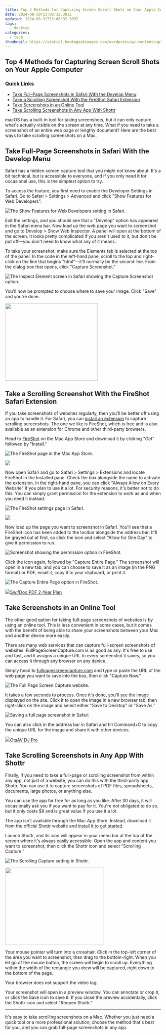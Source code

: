 ```yaml
---
title: Top 4 Methods for Capturing Screen Scroll Shots on Your Apple Computer
date: 2024-08-30T13:08:32.303Z
updated: 2024-08-31T13:08:32.303Z
tags:
  - desktop
categories:
  - tech
thumbnail: https://static1.howtogeekimages.com/wordpress/wp-content/uploads/2024/04/a-macbook-air-under-a-wooden-table-with-the-macos-home-screen-and-an-illustration-representing-the-scrolling-screenshot-in-the-center.jpg
---
```


## Top 4 Methods for Capturing Screen Scroll Shots on Your Apple Computer

### Quick Links

* [Take Full-Page Screenshots in Safari With the Develop Menu](https://screen-sharing-recording.techidaily.com/new-2024-approved-innovating-your-sims-4-experience-through-recording/)
* [Take a Scrolling Screenshot With the FireShot Safari Extension](https://youtube-blog.techidaily.com/n-2024-a-compre-written-by-daniel-kelley/)
* [Take Screenshots in an Online Tool](https://some-approaches.techidaily.com/2024-approved-the-entrepreneurial-journey-of-launching-a-review-channel-for-clothing/)
* [Take Scrolling Screenshots in Any App With Shottr](https://some-skills.techidaily.com/new-the-auditory-explorers-manual-crafting-unique-sounds-and-ringtones-for-android-users/)

 macOS has a built-in tool for taking screenshots, but it can only capture what's actually visible on the screen at any time. What if you need to take a screenshot of an entire web page or lengthy document? Here are the best ways to take scrolling screenshots on a Mac.

##  Take Full-Page Screenshots in Safari With the Develop Menu

 Safari has a hidden screen capture tool that you might not know about. It's a bit technical, but is accessible to everyone, and if you only need it for occasional use, this is the simplest option to try.

 To access the feature, you first need to enable the Developer Settings in Safari. Go to Safari > Settings > Advanced and click "Show Features for Web Developers".

![The Show Features for Web Developers setting in Safari.](https://static1.howtogeekimages.com/wordpress/wp-content/uploads/2024/04/the-show-features-for-web-developers-setting-in-safari.png) 

 Exit the settings, and you should see that a "Develop" option has appeared in the Safari menu bar. Now load up the web page you want to screenshot and go to Develop > Show Web Inspector. A panel will open at the bottom of the screen. It looks pretty complicated if you aren't used to it, but don't be put off—you don't need to know what any of it means.

 To take your screenshot, make sure the Elements tab is selected at the top of the panel. In the code in the left-hand pane, scroll to the top and right-click on the line that begins "html"—it'll normally be the second line. From the dialog box that opens, click "Capture Screenshot."

![The Inspect Element screen in Safari showing the Capture Screenshot option.](https://static1.howtogeekimages.com/wordpress/wp-content/uploads/2024/04/the-inspect-element-screen-in-safari-showing-the-capture-screenshot-option.png) 

 You'll now be prompted to choose where to save your image. Click "Save" and you're done.

<!-- affiliate ads begin -->
<a href="https://printrendy.pxf.io/c/5597632/1453720/17020" target="_top" id="1453720"><img src="//a.impactradius-go.com/display-ad/17020-1453720" border="0" alt="" width="300" height="250"/></a><img height="0" width="0" src="https://imp.pxf.io/i/5597632/1453720/17020" style="position:absolute;visibility:hidden;" border="0" />
<!-- affiliate ads end -->
##  Take a Scrolling Screenshot With the FireShot Safari Extension

 If you take screenshots of websites regularly, then you'll be better off using an app to handle it. For Safari, you can [install an extension](https://unlock-android.techidaily.com/best-ways-on-how-to-unlockbypassswiperemove-infinix-gt-10-pro-fingerprint-lock-by-drfone-android/) to capture scrolling screenshots. The one we like is FireShot, which is free and is also available as an extension for Chrome and other third-party browsers.

 Head to [FireShot](https://apps.apple.com/gb/app/fireshot-web-page-screenshots/id1541862561) on the Mac App Store and download it by clicking "Get" followed by "Install."

![The FireShot page in the Mac App Store.](https://static1.howtogeekimages.com/wordpress/wp-content/uploads/2024/04/the-fireshot-page-in-the-mac-app-store.png) 

<!-- affiliate ads begin -->
<a href="https://secure.2checkout.com/order/checkout.php?PRODS=3851691&QTY=1&AFFILIATE=108875&CART=1"><img src="http://www.aiseesoft.com/avangate/30p/banner.jpg" border="0"></a>
<!-- affiliate ads end -->
 Now open Safari and go to Safari > Settings > Extensions and locate FireShot in the Installed pane. Check the box alongside the name to activate the extension. In the right-hand pane, you can click "Always Allow on Every Website" if you plan to use it a lot. For security reasons, it's better not to do this. You can simply grant permission for the extension to work as and when you need it instead.

![The FireShot settings page in Safari.](https://static1.howtogeekimages.com/wordpress/wp-content/uploads/2024/04/the-fireshot-settings-page-in-safari.png) 

<!-- affiliate ads begin -->
<a href="https://store.nero.com/order/checkout.php?PRODS=42570605&QTY=1&AFFILIATE=108875&CART=1"><img src="http://cdnwww.nero.com/nero-com-wAssets/img/banners/2023/usbXcopy/Nero_USB_x_copy_Screen_2.png" border="0"></a>
<!-- affiliate ads end -->
 Now load up the page you want to screenshot in Safari. You'll see that a FireShot icon has been added to the toolbar alongside the address bar. It'll be grayed out at first, so click the icon and select "Allow for One Day" to give it permission to run.

![Screenshot showing the permission option in FireShot.](https://static1.howtogeekimages.com/wordpress/wp-content/uploads/2024/04/screenshot-showing-the-permission-option-in-fireshot.png) 

 Click the icon again, followed by "Capture Entire Page." The screenshot will open in a new tab, and you can choose to save it as an image (in the PNG format) or PDF, email it, copy it to your clipboard, or print it.

![The Capture Entire Page option in FireShot.](https://static1.howtogeekimages.com/wordpress/wp-content/uploads/2024/04/the-capture-entire-page-option-in-fireshot.png) 

<!-- affiliate ads begin -->
<a href="https://purchase.swifdoo.com/order/checkout.php?PRODS=40002580&QTY=1&AFFILIATE=108875&CART=1"><img src="https://secure.avangate.com/images/merchant/8b932759a5a04ddb34bf79e3f9072e4b/products/3_Product%20box%20white-1024x1024.png" border="0">SwifDoo PDF 2-Year Plan</a>
<!-- affiliate ads end -->
##  Take Screenshots in an Online Tool

 The other good option for taking full-page screenshots of websites is by using an online tool. This is less convenient in some cases, but it comes with the benefit of being able to share your screenshots between your Mac and another device more easily.

 There are many web services that can capture full-screen screenshots of websites. FullPageScreenCapture.com is as good as any. It's free to use and fast, and it assigns a unique URL to every screenshot it saves, so you can access it through any browser on any device.

 Simply head to [fullpagescreencapture.com](https://fullpagescreencapture.com) and type or paste the URL of the web page you want to save into the box, then click "Capture Now."

![The Full Page Screen Capture website.](https://static1.howtogeekimages.com/wordpress/wp-content/uploads/2024/04/the-full-page-screen-capture-website.png) 

 It takes a few seconds to process. Once it's done, you'll see the image displayed on the site. Click it to open the image in a new browser tab, then right-click on the image and select either "Save to Desktop" or "Save As."

![Saving a full page screenshot in Safari.](https://static1.howtogeekimages.com/wordpress/wp-content/uploads/2024/04/saving-a-full-page-screenshot-in-safari.png) 

 You can also click in the address bar in Safari and hit Command+C to copy the unique URL for the image and share it with other devices.

<!-- affiliate ads begin -->
<a href="https://otszone.ots7.com/order/checkout.php?PRODS=4713321&QTY=1&AFFILIATE=108875&CART=1"><img src="https://green.ots7.com/screenshots/OtsAV/OtsAVDJ1.90-300x188.jpg" border="0">OtsAV DJ Pro</a>
<!-- affiliate ads end -->
##  Take Scrolling Screenshots in Any App With Shottr

 Finally, if you need to take a full-page or scrolling screenshot from within any app, not just of a website, you can do this with the third-party app Shottr. You can use it to capture screenshots of PDF files, spreadsheets, documents, large photos, or anything else.

 You can use the app for free for as long as you like. After 30 days, it will occasionally ask you if you want to pay for it. You're not obligated to do so, but it only costs $8 and is great value if you use it a lot.

 The app isn't available through the Mac App Store. Instead, download it from the official [Shottr](https://shottr.cc) website and [install it to get started](https://facebook.techidaily.com/building-a-smarter-social-media-networking-strategy/).

 Launch Shottr, and its icon will appear in your menu bar at the top of the screen where it's always easily accessible. Open the app and content you want to screenshot, then click the Shottr icon and select "Scrolling Capture."

![The Scrolling Capture setting in Shottr.](https://static1.howtogeekimages.com/wordpress/wp-content/uploads/2024/04/the-scrolling-capture-setting-in-shottr.png) 

<!-- affiliate ads begin -->
<a href="https://zonlipartnershipprogram.pxf.io/c/5597632/1821134/17882" target="_top" id="1821134"><img src="//a.impactradius-go.com/display-ad/17882-1821134" border="0" alt="" width="320" height="250"/></a><img height="0" width="0" src="https://imp.pxf.io/i/5597632/1821134/17882" style="position:absolute;visibility:hidden;" border="0" />
<!-- affiliate ads end -->
 Your mouse pointer will turn into a crosshair. Click in the top-left corner of the area you want to screenshot, then drag to the bottom-right. When you let go of the mouse button, the screen will begin to scroll up. Everything within the width of the rectangle you drew will be captured, right down to the bottom of the page.

Your browser does not support the video tag. 

 Your screenshot will open in a preview window. You can annotate or crop it, or click the Save icon to save it. If you close the preview accidentally, click the Shottr icon and select "Reopen Shottr."

---

 It's easy to take scrolling screenshots on a Mac. Whether you just need a quick tool or a more professional solution, choose the method that's best for you, and you can grab full-page screenshots in any app.

<ins class="adsbygoogle"
     style="display:block"
     data-ad-format="autorelaxed"
     data-ad-client="ca-pub-7571918770474297"
     data-ad-slot="1223367746"></ins>



<ins class="adsbygoogle"
     style="display:block"
     data-ad-client="ca-pub-7571918770474297"
     data-ad-slot="8358498916"
     data-ad-format="auto"
     data-full-width-responsive="true"></ins>


